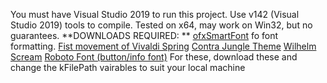 You must have Visual Studio 2019 to run this project. 
Use v142 (Visual Studio 2019) tools to compile. Tested on x64, may work on Win32, but no guarantees.
**DOWNLOADS REQUIRED: **
[ofxSmartFont](https://github.com/braitsch/ofxSmartFont) fo font formatting.
[Fist movement of Vivaldi Spring](https://freemusicarchive.org/music/John_Harrison_with_the_Wichita_State_University_Chamber_Players/The_Four_Seasons_Vivaldi)
[Contra Jungle Theme](http://www.gamethemesongs.com/Contra_-_Jungle_Theme.html)
[Wilhelm Scream](http://www.orangefreesounds.com/wilhelm-scream/)
[Roboto Font (button/info font)](https://www.fontsquirrel.com/fonts/roboto)
For these, download these and change the kFilePath vairables to suit your local machine
